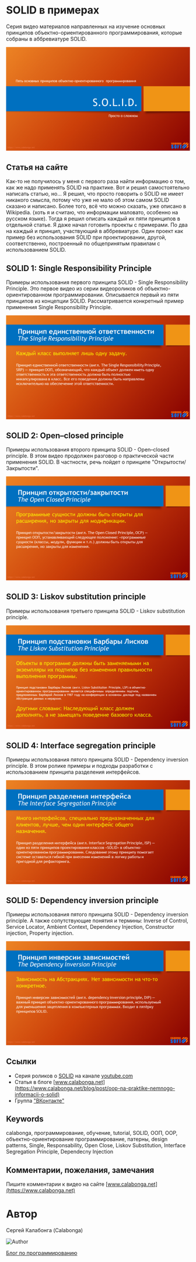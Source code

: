 # SOLID в примерах #
Серия видео материалов направленных на изучение основных принципов объектно-ориентированного программирования, которые собраны в аббревиатуре SOLID.

![Intro](https://github.com/Calabonga/SOLID/blob/master/Powerpoint/intro.png)

## Статья на сайте ##
Как-то не получилось у меня с первого раза найти информацию о том, как же надо применять SOLID на практике. Вот и решил самостоятельно написать статью, но... Я решил, что просто говорить о SOLID не имеет никакого смысла, потому что уже не мало об этом самом SOLID сказано и написано. Более того, всё что можно сказать, уже описано в Wikipedia. (хоть я и считаю, что информации маловато, особенно на русском языке).
Тогда я решил описать каждый их пяти принципов в отдельной статье. Я даже начал готовить проекты с примерами. По два на каждый и принцип, участвующий в аббревиатуре. Один проект как пример без использования SOLID при проектировании, другой, соответственно, построенный по общепринятым правилам c использованием SOLID.

## SOLID 1: Single Responsibility Principle ##
Примеры использования первого принципа SOLID - Single Responsibility Principle. Это первое видео из серии видеороликов об объектно-ориентированном программировании. Описывается первый из пяти принципов из концепции SOLID. Рассматривается конкретный пример применения Single Responsibility Principle.

![Single Responsibility Principle](https://github.com/Calabonga/SOLID/blob/master/Powerpoint/1.png)

## SOLID 2: Open–closed principle ##
Примеры использования второго принципа SOLID - Open–closed principle. В этом видео продолжен разговор о практической части применения SOLID. В частности, речь пойдет о принципе "Открытости/Закрытости".

![Open–closed principle](https://github.com/Calabonga/SOLID/blob/master/Powerpoint/2.png)

## SOLID 3: Liskov substitution principle ##
Примеры использования третьего принципа SOLID - Liskov substitution principle. 

![Liskov substitution principle](https://github.com/Calabonga/SOLID/blob/master/Powerpoint/3.png)

## SOLID 4: Interface segregation principle ##
Примеры использования пятого принципа SOLID - Dependency inversion principle. В этом ролике примеры и подходы разработки с использованием принципа разделения интерфейсов.

![Interface segregation principle](https://github.com/Calabonga/SOLID/blob/master/Powerpoint/4.png)

## SOLID 5: Dependency inversion principle ##
Примеры использования пятого принципа SOLID - Dependency inversion principle. А также сопутствующие понятия и термины: Inverse of Control, Service Locator, Ambient Context, Dependency Injection, Constructor injection, Property injection.

![Dependency inversion principle](https://github.com/Calabonga/SOLID/blob/master/Powerpoint/5.png)

## Ссылки ##

* Серия роликов о [SOLID](https://www.youtube.com/playlist?list=PLIB8be7sunXP9ogxcq0cq87vpXG_GxJDp) на канале [youtube.com](https://www.youtube.com/channel/UCWqjyIe9-ukFyG7I3eMVt4A)
* Статья в блоге [www.calabonga.net](https://www.calabonga.net/blog/post/oop-na-praktike-nemnogo-informacii-o-solid)
* Группа ["ВКонтакте"](https://vk.com/codingeasy)

## Keywords ##
calabonga, программирование, обучение, tutorial, SOLID, ООП, OOP, объектно-ориентирование программирование, патерны, design  patterns, Single, Responsability, Open Close, Liskov Substitution, Interface Segregation Principle, Dependecny Injection

## Комментарии, пожелания, замечания

Пишите комментарии к видео на сайте [www.calabonga.net](https://www.calabonga.net)

# Автор

Сергей Калабонга (Calabonga)

![Author](https://www.calabonga.net/images/Calabonga.gif)

[Блог по программированию](https://www.calabonga.net)
